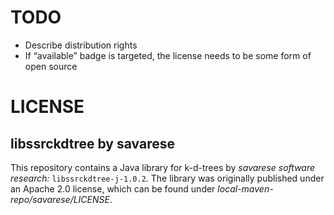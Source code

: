 # TODO
- Describe distribution rights
- If “available” badge is targeted, the license needs to be some form of open source

# LICENSE

## libssrckdtree by savarese
This repository contains a Java library for k-d-trees by _savarese software research:_ `libssrckdtree-j-1.0.2`. 
The library was originally published under an Apache 2.0 license, which can be found under 
_local-maven-repo/savarese/LICENSE_.